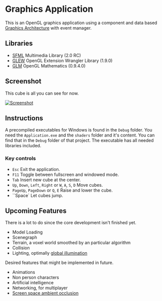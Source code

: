 Graphics Application
====================

This is an OpenGL graphics application using a component and data based [Graphics Architecture](https://github.com/ComputerGame/GraphicsArchitecture) with event manager.

Libraries
---------

- [SFML](http://www.sfml-dev.org/) Multimedia Library (2.0 RC)
- [GLEW](http://glew.sourceforge.net/) OpenGL Extension Wrangler Library (1.9.0)
- [GLM](http://glm.g-truc.net/) OpenGL Mathematics (0.9.4.0)

Screenshot
----------

This cube is all you can see for now.

[![Screenshot](http://danijar.org/wp-content/uploads/graphicsapplicationcube.png)](http://danijar.org/wp-content/uploads/graphicsapplicationcube.png)

Instructions
------------

A precompiled executables for Windows is found in the `Debug` folder. You need the `Application.exe` and the `shaders` folder and it's content. You can find that in the `Debug` folder of that project. The executable has all needed libraries included. 

### Key controls

- `Esc` Exit the application.
- `F11` Toggle between fullscreen and windowed mode.
- `Tab` Insert new cube at the center.
- `Up`, `Down`, `Left`, `Right` or `W`, `A`, `S`, `D` Move cubes.
- `PageUp`, `PageDown` or `Q`, `E` Raise and lower the cube.
- ``Space` Let cubes jump.

Upcoming Features
-----------------

There is a lot to do since the core development isn't finished yet.

- Model Loading
- Scenegraph
- Terrain, a voxel world smoothed by an particular algorithm
- Collision
- Lighting, optimally [global illumination](http://en.wikipedia.org/wiki/Global_illumination)

Desired features that might be implemented in future.

- Animations
- Non person characters
- Artificial intelligence
- Networking, for multiplayer
- [Screen space ambient occlusion](http://en.wikipedia.org/wiki/Screen_space_ambient_occlusion)